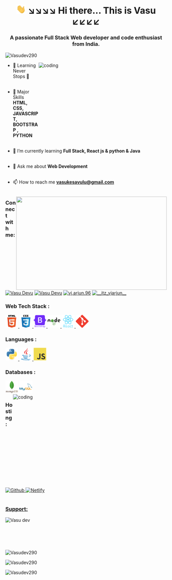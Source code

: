 <h1 align="center"><img src="https://raw.githubusercontent.com/ABSphreak/ABSphreak/master/gifs/Hi.gif" width="30px"> ↘️↘️↘️↘️ Hi there... This is Vasu ↙️↙️↙️↙️</h1> 
                                                
<!-- Title Typing Effect -->
<h3 align="center"> A passionate Full Stack Web developer and code enthusiast from India.</h3>      
<p align="left"> 
    <img src="https://komarev.com/ghpvc/?username=Vasudev290&label=Profile%20views&color=0e75b6&style=flat" alt="Vasudev290" /> 
</p>
<img align="right" alt="coding" width="400" 

<img align="right" width="420" height="250" src="https://mir-s3-cdn-cf.behance.net/project_modules/max_1200/81bb4b165684019.640b6038d133e.gif">

- 🌱 Learning Never Stops 🚀<br><br>

- 💬 Major Skills **HTML, CSS, JAVASCRIPT, BOOTSTRAP , PYTHON** <br><br>
- 🌱 I’m currently learning **Full Stack, React js & python & Java** <br><br>
- 💬 Ask me about **Web Development** <br><br>
- 📫 How to reach me **vasukesavulu@gmail.com** <br><br>
<img align="right" width="470" height="290" src="https://user-images.githubusercontent.com/99426565/173877723-72070181-d006-4773-9296-a96066814f04.gif">

<h3 align="left">Connect with me:</h3>
<p align="left">
    <a href="https://twitter.com/Vasu262033" target="blank"><img align="center" src="https://raw.githubusercontent.com/rahuldkjain/github-profile-readme-generator/master/src/images/icons/Social/twitter.svg" alt="Vasu Devu" height="30" width="40" /></a>
    <a href="https://www.linkedin.com/in/vasudev31/" target="blank"><img align="center" src="https://raw.githubusercontent.com/rahuldkjain/github-profile-readme-generator/master/src/images/icons/Social/linked-in-alt.svg" alt="Vasu Devu" height="30" width="40" /></a>
    <a href="https://www.facebook.com/vj.arjun.96" target="blank"><img align="center" src="https://raw.githubusercontent.com/rahuldkjain/github-profile-readme-generator/master/src/images/icons/Social/facebook.svg" alt="vj.arjun.96" height="30" width="40" /></a>
    <a href="https://www.instagram.com/__itz_vjarjun__/" target="blank"><img align="center" src="https://raw.githubusercontent.com/rahuldkjain/github-profile-readme-generator/master/src/images/icons/Social/instagram.svg" alt="__itz_vjarjun__" height="30" width="40" /></a>
    </p>

<h3 align="left">Web Tech Stack :</h3>
<div align="left">
  <a href="https://html.com/html5/" target="_blank" rel="noreferrer"> <img src="https://raw.githubusercontent.com/devicons/devicon/master/icons/html5/html5-original-wordmark.svg" alt="html5" width="40" height="40"/> </a> 
  <a href="https://www.w3schools.com/css/" target="_blank" rel="noreferrer"> <img src="https://raw.githubusercontent.com/devicons/devicon/master/icons/css3/css3-original-wordmark.svg" alt="css3" width="40" height="40"/> </a> 
  <a href="https://getbootstrap.com" target="_blank" rel="noreferrer"> <img src="https://raw.githubusercontent.com/devicons/devicon/master/icons/bootstrap/bootstrap-plain-wordmark.svg" alt="bootstrap" width="40" height="40"/> </a> 
  <a href="https://nodejs.org" target="_blank" rel="noreferrer"> <img src="https://raw.githubusercontent.com/devicons/devicon/master/icons/nodejs/nodejs-original-wordmark.svg" alt="nodejs" width="40" height="40"/> </a>
  <a href="https://reactjs.org/" target="_blank" rel="noreferrer"> <img src="https://raw.githubusercontent.com/devicons/devicon/master/icons/react/react-original-wordmark.svg" alt="react" width="40" height="40"/> </a>    
  <a href="https://git-scm.com//" target="_blank" rel="noreferrer"><img src="https://raw.githubusercontent.com/teamedwardforever/Readme-Generator/71f25dd8b98329b168142a6b782a107b75eab178/svg/Skills/Other/git-scm-icon.svg" alt="Git" width="40" height="40"/></a>
   
  </div>

<h3 align="left">Languages :</h3>
<div align="left">
  <a href="https://www.python.org" target="_blank" rel="noreferrer"> <img src="https://raw.githubusercontent.com/devicons/devicon/master/icons/python/python-original.svg" alt="python" width="40" height="40"/> </a> 
  <a href="https://www.java.com" target="_blank" rel="noreferrer"> <img src="https://raw.githubusercontent.com/devicons/devicon/master/icons/java/java-original.svg" alt="java" width="40" height="40"/> </a> 
    <a href="https://developer.mozilla.org/en-US/docs/Web/JavaScript" target="_blank" rel="noreferrer"> <img src="https://raw.githubusercontent.com/devicons/devicon/master/icons/javascript/javascript-original.svg" alt="javascript" width="40" height="40"/> </a> 
   </div>
   
<h3 align="left">Databases :</h3>
<div align="left">
  <a href="https://www.mongodb.com/" target="_blank" rel="noreferrer"> <img src="https://raw.githubusercontent.com/devicons/devicon/master/icons/mongodb/mongodb-original-wordmark.svg" alt="mongodb" width="40" height="40"/></a> 
  <a href="https://www.mysql.com/" target="_blank" rel="noreferrer"> <img src="https://raw.githubusercontent.com/devicons/devicon/master/icons/mysql/mysql-original-wordmark.svg" alt="mysql" width="40" height="40"/> </a> </div>

 <img align="right" alt="coding" width="480" height="290" src="https://user-images.githubusercontent.com/74038190/219923823-bf1ce878-c6b8-4faa-be07-93e6b1006521.gif">


  <h3 align="left">Hosting :</h3>
<div align="left">
    <a href="https://github.com/Vasudev290" target="_blank" rel="noreferrer"> <img alt="Github" src="https://img.shields.io/badge/Github-000000?style=for-the-badge&logo=github&logoColor=white"/>
    <a href="https://app.netlify.com/teams/vasudev290" target="_blank" rel="noreferrer"><img alt="Netlify" src="https://img.shields.io/badge/Netlify-00C7B7?style=for-the-badge&logo=netlify&logoColor=white"/>
</div>  <br/>


<h3 align="left">Support:</h3>
<p><a href="https://www.buymeacoffee.com/vasukesavu9"> <img align="left" src="https://cdn.buymeacoffee.com/buttons/v2/default-yellow.png" height="50" width="210" alt="Vasu dev" /></a></p><br><br><br><br><br>
<p><img align="center" src="https://github-readme-stats.vercel.app/api/top-langs?username=Vasudev290&show_icons=true&locale=en&layout=compact" alt="Vasudev290" /></p>
<div align="left">
    <img src="https://github-readme-stats.vercel.app/api?username=Vasudev290&show_icons=true&locale=en" alt="Vasudev290" />
    <p><img src="https://github-readme-streak-stats.herokuapp.com/?user=Vasudev290&" alt="Vasudev290" /></p>
</div>





  
